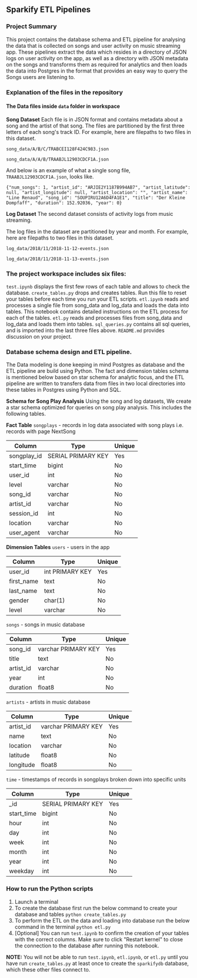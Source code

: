 ## Sparkify ETL Pipelines

### Project Summary

This project contains the database schema and ETL pipeline for analysing the data that is collected on songs and user activity on music streaming app. These pipelines extract the data which resides in a directory of JSON logs on user activity on the app, as well as a directory with JSON metadata on the songs and transforms them as required for analytics and then loads the data into Postgres in the format that provides an easy way to query the Songs users are listening to.

### Explanation of the files in the repository

#### The Data files inside `data` folder in workspace

**Song Dataset**
Each file is in JSON format and contains metadata about a song and the artist of that song. The files are partitioned by the first three letters of each song's track ID. For example, here are filepaths to two files in this dataset.

    song_data/A/B/C/TRABCEI128F424C983.json

    song_data/A/A/B/TRAABJL12903CDCF1A.json

And below is an example of what a single song file, `TRAABJL12903CDCF1A.json`, looks like.

    {"num_songs": 1, "artist_id": "ARJIE2Y1187B994AB7", "artist_latitude": null, "artist_longitude": null, "artist_location": "", "artist_name": "Line Renaud", "song_id": "SOUPIRU12A6D4FA1E1", "title": "Der Kleine Dompfaff", "duration": 152.92036, "year": 0}

**Log Dataset**
The second dataset consists of activity logs from music streaming.

The log files in the dataset are partitioned by year and month. For example, here are filepaths to two files in this dataset.

    log_data/2018/11/2018-11-12-events.json
    
    log_data/2018/11/2018-11-13-events.json


### The project workspace includes six files:

`test.ipynb` displays the first few rows of each table and allows to check the database.
`create_tables.py` drops and creates tables. Run this file to reset your tables before each time you run your ETL scripts.
`etl.ipynb` reads and processes a single file from song_data and log_data and loads the data into tables. This notebook contains detailed instructions on the ETL process for each of the tables.
`etl.py` reads and processes files from song_data and log_data and loads them into tables. 
`sql_queries.py` contains all sql queries, and is imported into the last three files above.
`README.md` provides discussion on your project.


### Database schema design and ETL pipeline.

The Data modeling is done keeping in mind Postgres as database and the ETL pipeline are build using Python.  The fact and dimension tables schema is mentioned below based on star schema for analytic focus, and the ETL pipeline are written to transfers data from files in two local directories into these tables in Postgres using Python and SQL.

**Schema for Song Play Analysis**
Using the song and log datasets, We create a star schema optimized for queries on song play analysis. This includes the following tables.

**Fact Table**
`songplays` - records in log data associated with song plays i.e. records with page NextSong

| Column  		| Type  				| Unique  	|
|---------------|-----------------------|-----------|
| songplay_id 	| SERIAL PRIMARY KEY  	| Yes 		|
| start_time 	| bigint 				| No 		|
| user_id 		| int 					| No 		|
| level 		| varchar 				| No 		|
| song_id 		| varchar 				| No 		|
| artist_id 	| varchar 				| No 		|
| session_id 	| int 					| No 		|
| location 		| varchar 				| No 		|
| user_agent 	| varchar 				| No 		|

**Dimension Tables**
`users` - users in the app

| Column  		| Type  				| Unique  	|
|---------------|-----------------------|-----------|
| user_id 		| int PRIMARY KEY 		| Yes 		|
| first_name	| text 					| No 		|
| last_name 	| text 					| No 		|
| gender 		| char(1) 				| No 		|
| level 		| varchar 				| No 		|


`songs` - songs in music database

| Column  		| Type  					 | Unique  	|
|---------------|----------------------------|----------|
| song_id 		| varchar PRIMARY KEY		 | Yes 		|
| title 		| text 						 | No 		|
| artist_id 	| varchar 					 | No 		|
| year 			| int 					 	 | No 		|
| duration 		| float8 					 | No 		|


`artists` - artists in music database

| Column  		| Type  					 | Unique  	|
|---------------|----------------------------|----------|
| artist_id 	| varchar PRIMARY KEY 		 | Yes 		|
| name 			| text 						 | No 		|
| location 		| varchar 					 | No 		|
| latitude 		| float8 					 | No 		|
| longitude 	| float8 					 | No 		|


`time` - timestamps of records in songplays broken down into specific units

| Column  		| Type  				| Unique  	|
|---------------|-----------------------|-----------|
| _id 			| SERIAL PRIMARY KEY  	| Yes 		|
| start_time 	| bigint 				| No 		|
| hour 			| int 					| No 		|
| day 			| int 					| No 		|
| week 			| int 					| No 		|
| month 		| int 					| No 		|
| year 			| int 					| No 		|
| weekday 		| int 					| No 		|


### How to run the Python scripts

 1. Launch a terminal
 2. To create the database first run the below command to create your database and tables 
   `python create_tables.py`
 4. To perform the ETL on the data and loading into database run the below command in the terminal 
    `python etl.py`
 5. [Optional] You can run `test.ipynb` to confirm the creation of your tables with the correct columns. Make sure to click "Restart kernel" to close the connection to the database after running this notebook.

**NOTE:** You will not be able to run `test.ipynb`, `etl.ipynb`, or `etl.py` until you have run `create_tables.py` at least once to create the `sparkifydb` database, which these other files connect to.